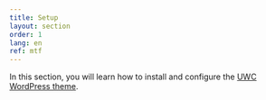 ```yaml
---
title: Setup
layout: section
order: 1
lang: en
ref: mtf
---
```


In this section, you will learn how to install and configure the 
[UWC WordPress theme](https://github.com/uwc/uwc-website).
